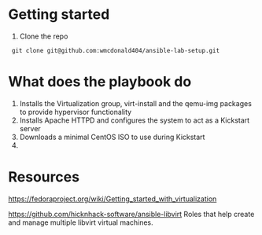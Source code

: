 # Getting started

1. Clone the repo

``` git clone git@github.com:wmcdonald404/ansible-lab-setup.git```

# What does the playbook do

1. Installs the Virtualization group, virt-install and the qemu-img packages to provide hypervisor functionality
2. Installs Apache HTTPD and configures the system to act as a Kickstart server
3. Downloads a minimal CentOS ISO to use during Kickstart
4. 


# Resources

https://fedoraproject.org/wiki/Getting_started_with_virtualization

https://github.com/hicknhack-software/ansible-libvirt Roles that help create and manage multiple libvirt virtual machines.

